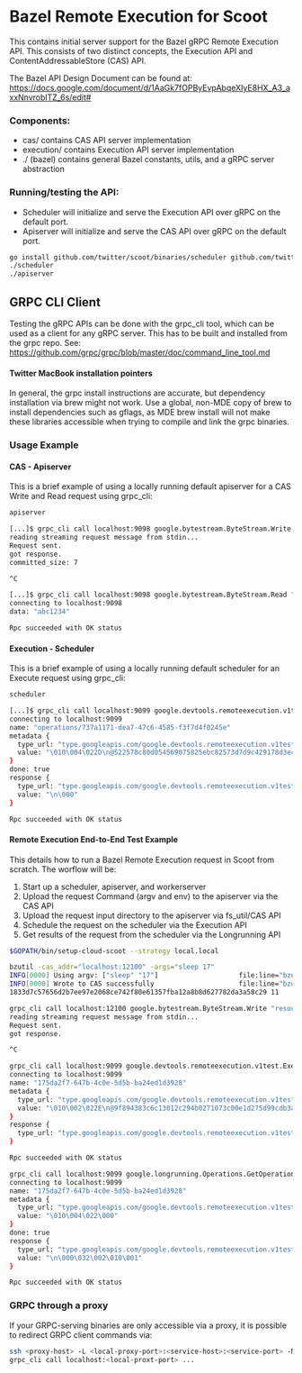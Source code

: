 # Bazel Remote Execution for Scoot

This contains initial server support for the Bazel gRPC Remote Execution API.
This consists of two distinct concepts, the Execution API and ContentAddressableStore (CAS) API.

The Bazel API Design Document can be found at: https://docs.google.com/document/d/1AaGk7fOPByEvpAbqeXIyE8HX_A3_axxNnvroblTZ_6s/edit#

### Components:
* cas/ contains CAS API server implementation
* execution/ contains Execution API server implementation
* ./ (bazel) contains general Bazel constants, utils, and a gRPC server abstraction

### Running/testing the API:
* Scheduler will initialize and serve the Execution API over gRPC on the default port.
* Apiserver will initialize and serve the CAS API over gRPC on the default port.

```sh
go install github.com/twitter/scoot/binaries/scheduler github.com/twitter/scoot/binaries/apiserver
./scheduler
./apiserver
```

## GRPC CLI Client
Testing the gRPC APIs can be done with the grpc_cli tool, which can be used as a client for any gRPC server.
This has to be built and installed from the grpc repo. See:
https://github.com/grpc/grpc/blob/master/doc/command_line_tool.md

#### Twitter MacBook installation pointers
In general, the grpc install instructions are accurate, but dependency installation via brew might not work.
Use a global, non-MDE copy of brew to install dependencies such as gflags, as MDE brew install will not make
these libraries accessible when trying to compile and link the grpc binaries.

### Usage Example
#### CAS - Apiserver
This is a brief example of using a locally running default apiserver for a CAS Write and Read request using grpc_cli:

```sh
apiserver
```

```sh
[...]$ grpc_cli call localhost:9098 google.bytestream.ByteStream.Write "resource_name: 'uploads/123e4567-e89b-12d3-a456-426655440000/blobs/ce58a4479be1d32816ee82e57eae04415dc2bda173fa7b0f11d18aa67856f242/7', write_offset: 0, finish_write: true, data: 'abc1234'"
reading streaming request message from stdin...
Request sent.
got response.
committed_size: 7

^C
```

```sh
[...]$ grpc_cli call localhost:9098 google.bytestream.ByteStream.Read "resource_name: 'blobs/ce58a4479be1d32816ee82e57eae04415dc2bda173fa7b0f11d18aa67856f242/7', read_offset: 0, read_limit: 0"
connecting to localhost:9098
data: "abc1234"

Rpc succeeded with OK status
```

#### Execution - Scheduler
This is a brief example of using a locally running default scheduler for an Execute request using grpc_cli:

```sh
scheduler
```

```sh
[...]$ grpc_cli call localhost:9099 google.devtools.remoteexecution.v1test.Execution.Execute "action: {command_digest: {hash: 'abc123', size_bytes: 0}, input_root_digest: {hash: 'def456', size_bytes: 0}}"
connecting to localhost:9099
name: "operations/737a1171-dea7-47c6-4585-f3f7d4f0245e"
metadata {
  type_url: "type.googleapis.com/google.devtools.remoteexecution.v1test.ExecuteOperationMetadata"
  value: "\010\004\022D\n@522578c80d054569075825ebc82573d7d9c429178d3ecf7a9e276b115fa7837f\020\024"
}
done: true
response {
  type_url: "type.googleapis.com/google.devtools.remoteexecution.v1test.ExecuteResponse"
  value: "\n\000"
}

Rpc succeeded with OK status
```

#### Remote Execution End-to-End Test Example
This details how to run a Bazel Remote Execution request in Scoot from scratch.
The worflow will be:
1. Start up a scheduler, apiserver, and workerserver
2. Upload the request Command (argv and env) to the apiserver via the CAS API
3. Upload the request input directory to the apiserver via fs_util/CAS API
4. Schedule the request on the scheduler via the Execution API
5. Get results of the request from the scheduler via the Longrunning API

```sh
$GOPATH/bin/setup-cloud-scoot --strategy local.local
```

```sh
bzutil -cas_addr="localhost:12100" -args="sleep 17"
INFO[0000] Using argv: ["sleep" "17"]                    file:line="bzutil/main.go:44"
INFO[0000] Wrote to CAS successfully                     file:line="bzutil/main.go:73"
1833d7c57656d2b7ee97e2068ce742f80e61357fba12a8b8d627782da3a58c29 11
```

```sh
grpc_cli call localhost:12100 google.bytestream.ByteStream.Write "resource_name: 'uploads/123e4567-e89b-12d3-a456-426655440000/blobs/e3b0c44298fc1c149afbf4c8996fb92427ae41e4649b934ca495991b7852b855/0', write_offset: 0, finish_write: true, data: ''"
reading streaming request message from stdin...
Request sent.
got response.

^C
```

```sh
grpc_cli call localhost:9099 google.devtools.remoteexecution.v1test.Execution.Execute "action: {command_digest: {hash: '1833d7c57656d2b7ee97e2068ce742f80e61357fba12a8b8d627782da3a58c29', size_bytes: 11}, input_root_digest: {hash: 'e3b0c44298fc1c149afbf4c8996fb92427ae41e4649b934ca495991b7852b855', size_bytes: 0}}"
connecting to localhost:9099
name: "175da2f7-647b-4c0e-5d5b-ba24ed1d3928"
metadata {
  type_url: "type.googleapis.com/google.devtools.remoteexecution.v1test.ExecuteOperationMetadata"
  value: "\010\002\022E\n@9f894383c6c13012c294b0271073c00e1d275d99cdb3ac2cdc5a3b91d10990ea\020\212\001"
}
response {
  type_url: "type.googleapis.com/google.devtools.remoteexecution.v1test.ExecuteResponse"
}

Rpc succeeded with OK status
```

```sh
grpc_cli call localhost:9099 google.longrunning.Operations.GetOperation "name: '175da2f7-647b-4c0e-5d5b-ba24ed1d3928'"
connecting to localhost:9099
name: "175da2f7-647b-4c0e-5d5b-ba24ed1d3928"
metadata {
  type_url: "type.googleapis.com/google.devtools.remoteexecution.v1test.ExecuteOperationMetadata"
  value: "\010\004\022\000"
}
done: true
response {
  type_url: "type.googleapis.com/google.devtools.remoteexecution.v1test.ExecuteResponse"
  value: "\n\000\032\002\010\001"
}

Rpc succeeded with OK status
```

### GRPC through a proxy
If your GRPC-serving binaries are only accessible via a proxy, it is possible to redirect GRPC client commands via:

```sh
ssh <proxy-host> -L <local-proxy-port>:<service-host>:<service-port> -N &
grpc_cli call localhost:<local-proxt-port> ...
```
